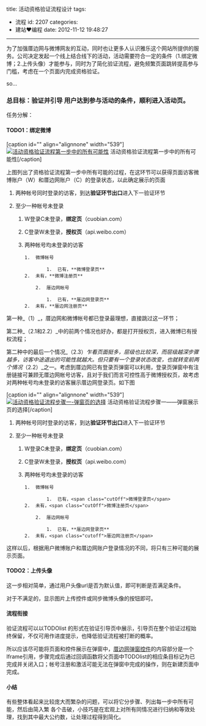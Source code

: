 title: 活动资格验证流程设计
tags:
  - 流程
id: 2207
categories:
  - 建站❤编程
date: 2012-11-12 19:48:27
---

为了加强厝边网与微博网友的互动，同时也让更多人认识雅乐这个网站所提供的服务。公司决定发起一个线上结合线下的活动，活动需要符合一定的条件（1.绑定微博；2.上传头像）才能参与，同时为了简化验证流程，避免频繁页面跳转提高参与门槛，考虑在一个页面内完成资格验证。

so…

### 总目标：验证并引导 用户达到参与活动的条件，顺利进入活动页。<!--more-->

任务分解：

#### TODO1：绑定微博

[caption id="" align="alignnone" width="539"][![活动资格验证流程第一步中的所有可能性](http://a.kainy.cn/201211/%E6%B4%BB%E5%8A%A8%E8%B5%84%E6%A0%BC%E9%AA%8C%E8%AF%81%E6%B5%81%E7%A8%8B%E8%AE%BE%E8%AE%A11.gif "活动资格验证流程第一步中的所有可能性")](http://a.kainy.cn/201211/%E6%B4%BB%E5%8A%A8%E8%B5%84%E6%A0%BC%E9%AA%8C%E8%AF%81%E6%B5%81%E7%A8%8B%E8%AE%BE%E8%AE%A11.gif) 活动资格验证流程第一步中的所有可能性[/caption]

上图列出了资格验证流程第一步中所有可能的过程，在这环节可以获得页面访客微博账户（W）和厝边网账户（C）的登录状态，以此确定展示的页面

1.  两种帐号同时登录的访客，到达**验证环节出口**进入下一验证环节
2.  至少一种帐号未登录

    1.  W登录C未登录，**绑定页**（cuobian.com）
    2.  C登录W未登录，**授权页**（api.weibo.com）
    3.  两种帐号均未登录的访客

            1.  微博帐号

                    1.  已有，**微博登录页**
            2.  未有，**微博注册页**

                2.  厝边网帐号

                    1.  已有，**厝边网登录页**
            2.  未有，**厝边网注册页**
第一种_（1）_，厝边网和微博帐号都已登录最理想，直接跳过这一环节；

第二种_（2.1和2.2）_中的前两个情况也好办，都是打开授权页，进入微博已有授权流程；

第二种中的最后一个情况_（2.3）_乍看页面挺多，层级也比较深，而层级越深步骤越多，访客中途退出的可能性就越大。但只要有一个登录状态改变，也就转变前两个情况_（2.2）_之一。考虑到厝边网已有登录页弹窗可以利用，登录页弹窗中有注册链接可兼顾无厝边网帐号访客，且对于我们而言可控性高于微博授权页，故考虑对两种帐号均未登录的访客展示厝边网登录页。如下图

[caption id="" align="alignnone" width="539"][![活动资格验证流程步骤一-弹窗页的选择](http://a.kainy.cn/201211/%E6%B4%BB%E5%8A%A8%E8%B5%84%E6%A0%BC%E9%AA%8C%E8%AF%81%E6%B5%81%E7%A8%8B%E8%AE%BE%E8%AE%A12.gif "活动资格验证流程步骤一-弹窗页的选择")](http://a.kainy.cn/201211/%E6%B4%BB%E5%8A%A8%E8%B5%84%E6%A0%BC%E9%AA%8C%E8%AF%81%E6%B5%81%E7%A8%8B%E8%AE%BE%E8%AE%A12.gif) 活动资格验证流程步骤一——弹窗展示页的选择[/caption]

1.  两种帐号同时登录的访客，到达**验证环节出口**进入下一验证环节
2.  至少一种帐号未登录

    1.  W登录C未登录，**绑定页**（cuobian.com）
    2.  C登录W未登录，**授权页**（api.weibo.com）
    3.  两种帐号均未登录的访客

            1.  微博帐号

                    1.  已有，<span class="cutOff">微博登录页</span>
            2.  未有，<span class="cutOff">微博注册页</span>

                2.  厝边网帐号

                    1.  已有，**厝边网登录页**
            2.  未有，<span class="cutoff">厝边网注册页</span>
这样以后，根据用户微博账户和厝边网账户登录情况的不同，将只有三种可能的展示页面。

#### TODO2：上传头像

这一步相对简单，通过用户头像url是否为默认值，即可判断是否满足条件。

对于不满足的，显示图片上传控件或同步微博头像的按钮即可。

#### 流程衔接

验证流程可以以TODOlist 的形式在验证引导页中展示，引导页在整个验证过程始终保留，不仅可用作进度提示，也降低验证流程被打断的概率。

所以应该尽可能将页面和控件展示在弹窗中，[厝边网弹窗控件](//a.kainy.cn/201211/%E5%8E%9D%E8%BE%B9%E7%BD%91%E5%BC%B9%E7%AA%97%E6%8E%A7%E4%BB%B6.jpg "点击查看截图")的内容部分是一个Iframe引用，步骤完成后通过回调函数将父页面中TODOlist的相应条目标记为已完成并关闭入口；帐号注册和激活可能无法在弹窗中完成的操作，则在新建页面中完成。

#### 小结

有些整体看起来比较庞大而繁杂的问题，可以将它分步骤、列出每一步中所有可能，然后由简入繁 各个击破，小技巧是在宏观上对所有同情况进行归纳和等效处理，找到其中最大公约数，让处理过程得到简化。
